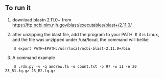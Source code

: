 ## To run it

1. download blastn 2.11.0+ from https://ftp.ncbi.nlm.nih.gov/blast/executables/blast+/2.11.0/

2. after unzipping the blast file, add the program to your PATH. If it is Linux, and the file was unzipped under /usr/local, the command will belike
```
	$ export PATH=$PATH:/usr/local/ncbi-blast-2.11.0+/bin
```

3. A command example
```
	$ ./do.py -v -q andrew.fa -o count.txt -p 97 -w 11 -e 20 23_R1.fq.gz 23_R2.fq.gz
```
